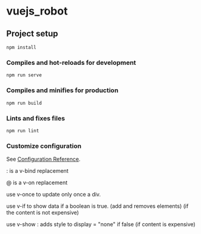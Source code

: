 # vuejs_robot

## Project setup
```
npm install
```

### Compiles and hot-reloads for development
```
npm run serve
```

### Compiles and minifies for production
```
npm run build
```

### Lints and fixes files
```
npm run lint
```

### Customize configuration
See [Configuration Reference](https://cli.vuejs.org/config/).


: is a v-bind replacement

@ is a v-on replacement

use v-once to update only once a div.

use v-if to show data if a boolean is true. (add and removes elements) (if the content is not expensive)

use v-show : adds style to display = "none" if false (if content is expensive)
